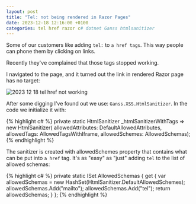 ```yaml
---
layout: post
title: "Tel: not being rendered in Razor Pages"
date: 2023-12-18 12:16:00 +0100
categories: tel href razor c# dotnet Ganss htmlsanitizer
---
```


Some of our customers like adding `tel:` to `a href tags`. This way people can phone them by clicking on links. 

Recently they've complained that those tags stopped working.

I navigated to the page, and it turned out the link in rendered Razor page has no target:

![2023 12 18 tel href not working](https://oratowski.com/assets/images/2023-12-18-tel-href-not-working.png)

After some digging I've found out we use: `Ganss.XSS.HtmlSanitizer`. In the code we initialize it with:

{% highlight c# %}
private static HtmlSanitizer _htmlSanitizerWithTags => new HtmlSanitizer(
             allowedAttributes: DefaultAllowedAttributes,
			 allowedTags: AllowedTagsWithIframe,
             allowedSchemes: AllowedSchemas);
{% endhighlight %}

The sanitizer is created with allowedSchemes property that contains what can be put into `a href` tag. It's as "easy" as "just" adding `tel` to the list of allowed schemas:

{% highlight c# %}
private static ISet<string> AllowedSchemas
        {
            get
            {
                var allowedSchemas = new HashSet<string>(HtmlSanitizer.DefaultAllowedSchemes);
                allowedSchemas.Add("mailto");
                allowedSchemas.Add("tel");
                return allowedSchemas;
            }
        };
{% endhighlight %}